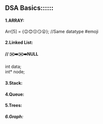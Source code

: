 <h2>DSA Basics::::::</h2>
<h4>1.ARRAY:</h4>
        Arr[5] = {😉😊😗😏😮};    //Same datatype #emoji
<h4>2.Linked List:</h4>
               <h4>// ✉️➡️✉️➡️NULL</h4>
    int data;<br>
    int* node;<br>
<h4>3.Stack:</h4>

                                    
 
<h4>4.Queue:</h4>


<h4>5.Trees:</h4>


<h5>6.Graph:</h5>





